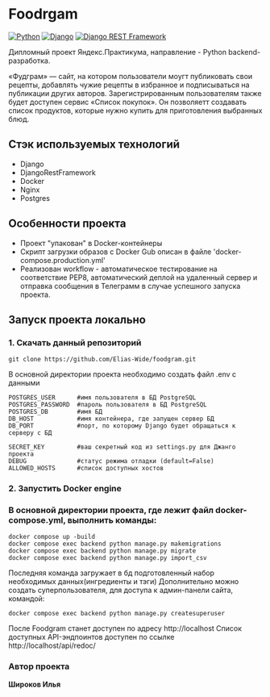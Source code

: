 # Foodrgam 
[![Python](https://img.shields.io/badge/Python-3776AB?style=plastic&logo=python&logoColor=092E20&labelColor=white
)](https://www.python.org/) [![Django](https://img.shields.io/badge/django-822e0d?style=plastic&logo=django&logoColor=092E20&labelColor=white
)](https://www.djangoproject.com/) [![Django REST Framework](https://img.shields.io/badge/-Django_REST_framework-DC143C?style=red
)](https://www.django-rest-framework.org/)

Дипломный проект Яндекс.Практикума, направление - Python backend-разработка.

 «Фудграм» — сайт, на котором пользователи моугт публиковать свои рецепты, добавлять чужие рецепты в избранное и подписываться на публикации других авторов. Зарегистрированным пользователям также будет доступен сервис «Список покупок». Он позволяетт создавать список продуктов, которые нужно купить для приготовления выбранных блюд. 

## Стэк используемых технологий
- Django
- DjangoRestFramework
- Docker
- Nginx
- Postgres 

## Особенности проекта
- Проект "упакован" в Docker-контейнеры
- Скрипт загрузки образов с Docker Gub описан в файле 'docker-compose.production.yml'
- Реализован workflow - автоматическое тестирование на соответствие PEP8, автоматический деплой на удаленный сервер и отправка сообщения в Телеграмм в случае успешного запуска проекта.

## Запуск проекта локально
### 1. Скачать данный репозиторий
```
git clone https://github.com/Elias-Wide/foodgram.git
```
В основной директории проекта необходимо создать файл .env с данными
```
POSTGRES_USER      #имя пользователя в БД PostgreSQL
POSTGRES_PASSWORD  #пароль пользователя в БД PostgreSQL
POSTGRES_DB        #имя БД
DB_HOST            #имя контейнера, где запущен сервер БД
DB_PORT            #порт, по которому Django будет обращаться к серверу с БД 

SECRET_KEY         #ваш секретный код из settings.py для Джанго проекта
DEBUG              #статус режима отладки (default=False)
ALLOWED_HOSTS      #список доступных хостов
```

### 2. Запустить Docker engine
### В основной директории проекта, где лежит файл docker-compose.yml, выполнить команды:
```
docker compose up -build
docker compose exec backend python manage.py makemigrations
docker compose exec backend python manage.py migrate
docker compose exec backend python manage.py import_csv
```
Последняя команда загружает в бд подготовленный набор необходимых данных(ингредиенты и тэги)
Дополнительно можно создать суперпользователя, для доступа к админ-панели сайта, командой:
```
docker compose exec backend python manage.py createsuperuser
```
После Foodgram станет доступен по адресу http://localhost 
Список доступных API-эндпоинтов доступен по ссылке http://localhost/api/redoc/

### Автор проекта
**Широков Илья** 